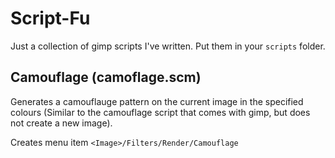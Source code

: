 # Script-Fu
Just a collection of gimp scripts I've written. Put them in your `scripts`
folder.

## Camouflage (camoflage.scm)
Generates a camouflauge pattern on the current image in the specified
colours (Similar to the camouflage script that comes with gimp, but does
not create a new image).

Creates menu item `<Image>/Filters/Render/Camouflage`
